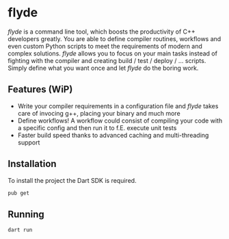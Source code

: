 # flyde

_flyde_ is a command line tool, which boosts the productivity of C++ developers greatly.
You are able to define compiler routines, workflows and even custom Python scripts to meet the requirements of modern and complex solutions.
_flyde_ allows you to focus on your main tasks instead of fighting with the compiler and creating build / test / deploy / ... scripts.
Simply define what you want once and let _flyde_ do the boring work.

## Features (WiP)

- Write your compiler requirements in a configuration file and _flyde_ takes care of invocing g++, placing your binary and much more
- Define workflows! A workflow could consist of compiling your code with a specific config and then run it to f.E. execute unit tests
- Faster build speed thanks to advanced caching and multi-threading support

## Installation

To install the project the Dart SDK is required.

```sh
pub get
```

## Running

```sh
dart run
```
